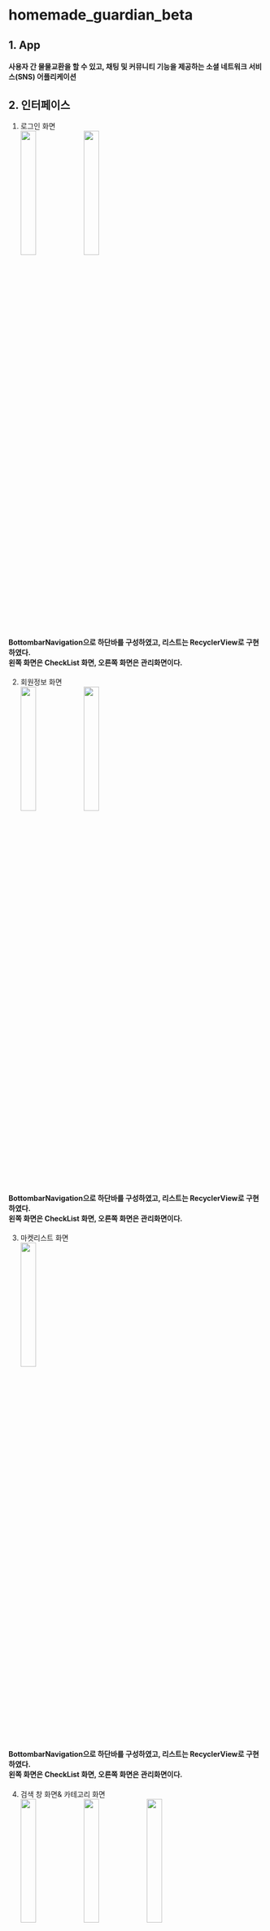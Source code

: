# homemade_guardian_beta
## 1. App</br>
#### 사용자 간 물물교환을 할 수 있고, 채팅 및 커뮤니티 기능을 제공하는 소셜 네트워크 서비스(SNS) 어플리케이션</br>

## 2. 인터페이스
1) 로그인 화면</br>
<img src="https://user-images.githubusercontent.com/48902047/122346906-6f028180-cf84-11eb-801f-b3b6af8c6925.jpg" width="25%"></img>
<img src="https://user-images.githubusercontent.com/48902047/122347677-42029e80-cf85-11eb-8da6-7a44bd46dc83.png" width="25%"></img>
#### BottombarNavigation으로 하단바를 구성하였고, 리스트는 RecyclerView로 구현하였다. </br>왼쪽 화면은 CheckList 화면, 오른쪽 화면은 관리화면이다. </br>
2) 회원정보 화면</br>
<img src="https://user-images.githubusercontent.com/48902047/122348901-9bb79880-cf86-11eb-9542-2b6d297e5fd8.jpg" width="25%"></img>
<img src="https://user-images.githubusercontent.com/48902047/122348988-b8ec6700-cf86-11eb-9ae0-a834e148f52b.jpg" width="25%"></img>
#### BottombarNavigation으로 하단바를 구성하였고, 리스트는 RecyclerView로 구현하였다. </br>왼쪽 화면은 CheckList 화면, 오른쪽 화면은 관리화면이다. </br>
3) 마켓리스트 화면</br>
<img src="https://user-images.githubusercontent.com/48902047/122349509-4a5bd900-cf87-11eb-9c38-48a2e6dc713b.jpg" width="25%"></img>
#### BottombarNavigation으로 하단바를 구성하였고, 리스트는 RecyclerView로 구현하였다. </br>왼쪽 화면은 CheckList 화면, 오른쪽 화면은 관리화면이다. </br>
4) 검색 창 화면& 카테고리 화면</br>
<img src="https://user-images.githubusercontent.com/48902047/122349509-4a5bd900-cf87-11eb-9c38-48a2e6dc713b.jpg" width="25%"></img>
<img src="https://user-images.githubusercontent.com/48902047/122349752-81ca8580-cf87-11eb-9d93-d7aaf99b7aa8.jpg" width="25%"></img>
<img src="https://user-images.githubusercontent.com/48902047/122349982-c1916d00-cf87-11eb-8af3-acab22e02f75.jpg" width="25%"></img>
#### BottombarNavigation으로 하단바를 구성하였고, 리스트는 RecyclerView로 구현하였다. </br>왼쪽 화면은 CheckList 화면, 오른쪽 화면은 관리화면이다. </br>
5) 마켓 게시물 화면</br>
<img src="https://user-images.githubusercontent.com/48902047/122350743-72980780-cf88-11eb-84f8-c1ab0e283d8e.jpg" width="25%"></img>
<img src="https://user-images.githubusercontent.com/48902047/122350881-93f8f380-cf88-11eb-8639-46ec51158392.jpg" width="25%"></img>
#### BottombarNavigation으로 하단바를 구성하였고, 리스트는 RecyclerView로 구현하였다. </br>왼쪽 화면은 CheckList 화면, 오른쪽 화면은 관리화면이다. </br>
6) 호스트 정보 화면</br>
<img src="https://user-images.githubusercontent.com/48902047/122353036-a1af7880-cf8a-11eb-9957-f0c3d4e7b89d.jpg" width="25%"></img>
<img src="https://user-images.githubusercontent.com/48902047/122351223-e803d800-cf88-11eb-8205-ced76367b2d4.jpg" width="25%"></img>
#### BottombarNavigation으로 하단바를 구성하였고, 리스트는 RecyclerView로 구현하였다. </br>왼쪽 화면은 CheckList 화면, 오른쪽 화면은 관리화면이다. </br>
7) 커뮤니티 리스트 화면</br>
<img src="https://user-images.githubusercontent.com/48902047/122351748-6b252e00-cf89-11eb-8198-cc2e545ff515.jpg" width="25%"></img>
#### BottombarNavigation으로 하단바를 구성하였고, 리스트는 RecyclerView로 구현하였다. </br>왼쪽 화면은 CheckList 화면, 오른쪽 화면은 관리화면이다. </br>
8) 커뮤니티 리스트 화면</br>
<img src="https://user-images.githubusercontent.com/48902047/122351748-6b252e00-cf89-11eb-8198-cc2e545ff515.jpg" width="25%"></img>
#### BottombarNavigation으로 하단바를 구성하였고, 리스트는 RecyclerView로 구현하였다. </br>왼쪽 화면은 CheckList 화면, 오른쪽 화면은 관리화면이다. </br>
9) 검색 창 화면</br>
<img src="https://user-images.githubusercontent.com/48902047/122353330-e9ce9b00-cf8a-11eb-83a7-9affb88b25af.jpg" width="25%"></img>
<img src="https://user-images.githubusercontent.com/48902047/122351943-9dcf2680-cf89-11eb-91e2-6a8c57492aac.jpg" width="25%"></img>
<img src="https://user-images.githubusercontent.com/48902047/122352090-c35c3000-cf89-11eb-9ae0-15399d715aab.jpg" width="25%"></img>
#### BottombarNavigation으로 하단바를 구성하였고, 리스트는 RecyclerView로 구현하였다. </br>왼쪽 화면은 CheckList 화면, 오른쪽 화면은 관리화면이다. </br>
10) 커뮤니티 게시물 화면</br>
<img src="https://user-images.githubusercontent.com/48902047/122353614-2c907300-cf8b-11eb-9baa-02f887882714.jpg" width="25%"></img>
<img src="https://user-images.githubusercontent.com/48902047/122353697-40d47000-cf8b-11eb-8b3b-00025124e246.jpg" width="25%"></img>
#### BottombarNavigation으로 하단바를 구성하였고, 리스트는 RecyclerView로 구현하였다. </br>왼쪽 화면은 CheckList 화면, 오른쪽 화면은 관리화면이다. </br>

11) 게시물 작성 화면</br>
<img src="https://user-images.githubusercontent.com/48902047/122353869-6bbec400-cf8b-11eb-9f32-5f0695af4377.jpg" width="25%"></img>
<img src="https://user-images.githubusercontent.com/48902047/122354125-a9235180-cf8b-11eb-830f-eeb5af206d6d.jpg" width="25%"></img>
<img src="https://user-images.githubusercontent.com/48902047/122354252-c6f0b680-cf8b-11eb-8a66-eab8275e6e36.jpg" width="25%"></img>
<img src="https://user-images.githubusercontent.com/48902047/122354363-dff96780-cf8b-11eb-9c86-9ca8e49bd757.jpg" width="25%"></img>
#### BottombarNavigation으로 하단바를 구성하였고, 리스트는 RecyclerView로 구현하였다. </br>왼쪽 화면은 CheckList 화면, 오른쪽 화면은 관리화면이다. </br>

4) 검색 창 화면</br>
<img src="https://user-images.githubusercontent.com/48902047/122349509-4a5bd900-cf87-11eb-9c38-48a2e6dc713b.jpg" width="25%"></img>
<img src="https://user-images.githubusercontent.com/48902047/122349752-81ca8580-cf87-11eb-9d93-d7aaf99b7aa8.jpg" width="25%"></img>
#### BottombarNavigation으로 하단바를 구성하였고, 리스트는 RecyclerView로 구현하였다. </br>왼쪽 화면은 CheckList 화면, 오른쪽 화면은 관리화면이다. </br>
3) 마켓리스트 화면</br>
<img src="https://user-images.githubusercontent.com/48902047/122349509-4a5bd900-cf87-11eb-9c38-48a2e6dc713b.jpg" width="25%"></img>
#### BottombarNavigation으로 하단바를 구성하였고, 리스트는 RecyclerView로 구현하였다. </br>왼쪽 화면은 CheckList 화면, 오른쪽 화면은 관리화면이다. </br>
4) 검색 창 화면</br>
<img src="https://user-images.githubusercontent.com/48902047/122349509-4a5bd900-cf87-11eb-9c38-48a2e6dc713b.jpg" width="25%"></img>
<img src="https://user-images.githubusercontent.com/48902047/122349752-81ca8580-cf87-11eb-9d93-d7aaf99b7aa8.jpg" width="25%"></img>
#### BottombarNavigation으로 하단바를 구성하였고, 리스트는 RecyclerView로 구현하였다. </br>왼쪽 화면은 CheckList 화면, 오른쪽 화면은 관리화면이다. </br>
3) 마켓리스트 화면</br>
<img src="https://user-images.githubusercontent.com/48902047/122349509-4a5bd900-cf87-11eb-9c38-48a2e6dc713b.jpg" width="25%"></img>
#### BottombarNavigation으로 하단바를 구성하였고, 리스트는 RecyclerView로 구현하였다. </br>왼쪽 화면은 CheckList 화면, 오른쪽 화면은 관리화면이다. </br>
4) 검색 창 화면</br>
<img src="https://user-images.githubusercontent.com/48902047/122349509-4a5bd900-cf87-11eb-9c38-48a2e6dc713b.jpg" width="25%"></img>
<img src="https://user-images.githubusercontent.com/48902047/122349752-81ca8580-cf87-11eb-9d93-d7aaf99b7aa8.jpg" width="25%"></img>
#### BottombarNavigation으로 하단바를 구성하였고, 리스트는 RecyclerView로 구현하였다. </br>왼쪽 화면은 CheckList 화면, 오른쪽 화면은 관리화면이다. </br>
3) 마켓리스트 화면</br>
<img src="https://user-images.githubusercontent.com/48902047/122349509-4a5bd900-cf87-11eb-9c38-48a2e6dc713b.jpg" width="25%"></img>
#### BottombarNavigation으로 하단바를 구성하였고, 리스트는 RecyclerView로 구현하였다. </br>왼쪽 화면은 CheckList 화면, 오른쪽 화면은 관리화면이다. </br>
4) 검색 창 화면</br>
<img src="https://user-images.githubusercontent.com/48902047/122349509-4a5bd900-cf87-11eb-9c38-48a2e6dc713b.jpg" width="25%"></img>
<img src="https://user-images.githubusercontent.com/48902047/122349752-81ca8580-cf87-11eb-9d93-d7aaf99b7aa8.jpg" width="25%"></img>
#### BottombarNavigation으로 하단바를 구성하였고, 리스트는 RecyclerView로 구현하였다. </br>왼쪽 화면은 CheckList 화면, 오른쪽 화면은 관리화면이다. </br>

## 3. Explanation</br>
### Ⅰ chat(패키지)</br>
#### 1. activity (패키지)
 1. ChatActivity : 여러 변수를 다른 액티비티에서 받아오고 여러 프레그먼트를 담고 있다. </br>
  ◇ 주요 변수  </br>
  currentUser_Uid (현재 자신의 UID), To_User_Uid (상대방 UID), ChatRoomListModel_RoomUid(채팅방 UID), MarketModel_Market_Uid(마켓 UID)</br>
  ◆ 주요 기능   </br>
  ⓐ ChatFragment의 위치를 선정해 주고 주요변수를 넘겨준다. </br>
  ⓑ currentUser_Uid와 해당 마켓의 MarketModel_Host_Uid에 따라 다른 프레그먼트를 띄워준다. </br>
 2. SelectUserActivity : 그룹채팅방을 할 때 사용하는 액티비티 (현재는 사용하지 않음, 나중에 사용할지 모르므로 남겨 놓은 상태) </br>

#### 2. common (패키지)
 1. phoroview(패키지) : 사진 확대시 사용하는 패키지 (현재는 사용하지 않음, 나중에 사용할지 모르므로 남겨 놓은 상태이다.)  </br>
 2. MyAppGlideModule : Firebase Storage with Glide를 이용하여 ImageView에 이미지 띄우기위해 사용하는 자바 파일 </br>

#### 3. fragment (패키지)
 1. ChatFragment : 실제 채팅에 관련된 모든 기능을 담당하고 있다.  </br>
  ◇ 주요 변수  </br>
  currentUser_Uid (현재 자신의 UID), To_User_Uid (상대방 UID), ChatRoomListModel_RoomUid (채팅방 UID), MarketModel_Market_Uid (마켓 UID)</br>
  ◆ 주요 기능   </br>
  ⓐ 메세지 (글, 사진)을 파이어베이스를 통하여 상대방에게 보내준다. </br>
  ⓑ 상대방과 이전까지 했던 채팅 기록을 리스트 형태로 띄워준다. </br> 
 2. GroupUserFragment : 그룹채팅에 사용하는 프레그먼트 (현재는 사용하고 있지 않음) </br>
 3. Guest_Chat_MarketInfoFragment : 해당 마켓의 게스트용 마켓의 정보가 보여지는 프레그먼트</br>
  ◇ 주요 변수  </br>
  MarketModel_Market_Uid (마켓 UID) </br>
  ◆ 주요 기능   </br>
  ⓐ 마켓의 정보를 파이어베이스에서 가져와 정보를 띄워준다.</br>
 4. Host_Chat_MarketInfoFragment  : 해당 마켓의 호스트용 마켓의 정보가 보여지는 프레그먼트이고 해당 마켓의 예약과 거래완료기능이 있음</br>
  ◇ 주요 변수  </br>
  MarketModel_Market_Uid(마켓 UID), To_User_Uid(상대방 UID), currentUser_Uid (현재 자신의 UID) </br>
  ◆ 주요 기능   </br>
  ⓐ 마켓의 정보를 파이어베이스에서 가져와 정보를 띄워준다.  </br>
  ⓑ 해당 마켓의 예약과 거래완료를 설정할수있다.  </br>
 5. Nonepost_chat_MarketInfoFragment : 해당 마켓의 정보가 없을 때 띄우는 프레그먼트 </br>
  ◇ 주요 변수  </br>
  MarketModel_Market_Uid(마켓 UID)</br>
  ◆ 주요 기능   </br>
  ⓐ 마켓의 정보가 없을 때 빈 프레그먼트를 띄워준다.</br>


### Ⅱ community (패키지)</br>
#### 1. activity (패키지)
 1. CommunityActivity : 커뮤니티 페이지의 선택된 게시물의 상세 정보 액티비티 </br>
  ◇ 주요 변수  </br>
  Communitymodel (커뮤니티 모델), Usermodel (유저 모델), community_CommentModel(커뮤니티 댓글 모델)</br>
  ◆ 주요 기능   </br>
  ⓐ 해당 게시물의 상세정보와 해당 게시물의 작성자의 정보가 입력 되어있다.</br>
  ⓑ 좋아요라는 게시물의 관심도가 실시간으로 표시되며 해당 게시물에 입장한 게스트들은 '좋아요'를 누를 수 있다.</br>
  ⓒ 게시물 하단부에 댓글을 달 수 있다.</br>
 2. EnlargeCommunityImageActivity : CommunityActivity에서 이미지가 있다면 클릭하여 큰 Image의 뷰페이저 형식으로 볼 수 있는 액티비티 </br>
  ◆ 주요 기능   </br>
  ⓐ CommunityActivity에서 이미지가 있다면 클릭하여 큰 Image의 뷰페이저 형식으로 볼 수 있음</br>
 3. ModifyCommunityActivity  : 게시물의 수정을 위한 액티비티</br>
  ◇ 주요 변수  </br>
  Communitymodel</br>
  ◆ 주요 기능   </br>
  ⓐ 게시물에서 수정을 눌렀을 때 실행되는 액티비티가 실행되며 게시물 수정 액티비티로 이동된다.</br>
 4. SearchCommunityActivity : 검색을 실행하려 하고 검색하고자 하는 단어를 입력 받는 액티비티</br>
  ◇ 주요 변수  </br>
  Communitymodel</br>
  ◆ 주요 기능   </br>
  ⓐ 커뮤니티 페이지에서 검색을 실행하려 하고 검색하고자 하는 단어를 입력 받는 액티비티이며 단어를 입력한 후 버튼을 누르면 SearchCommunityResultActivity로 넘어가게 된다</br>
 5. SearchCommunityResultActivity : SearchCommunityActivity에서 버튼을 눌러 넘어 온 액티비티</br>
  ◆ 주요 기능   </br>
  ⓐ SearchCommunityResultFragment에서 Fragment를 이용하여 결과물을 출력한다. <-> SearchCommunityResultAdapter와 연결된다.</br>
  
#### 2. adapter (패키지)
 1. CommunityAdapter : CommunityFragment와 연결된 어댑터 </br>
  ◆ 주요 기능   </br>
  ⓐ onBindViewHolder로 카드뷰에 게시물의 정보들을 담는 역할을 한다.</br>
 2. CommunityViewPagerAdapter : 뷰페이져에서 이미지리스트의 string으로 저장된 이미지들을 imageList에 넣어서 CommunityActivity에서 슬라이드하여 이미지들을 볼 수 있게 해준다</br>
 3. SearchCommunityResultAdapter : SearchResultFragment와 연결된 어댑터</br>
  ◆ 주요 기능   </br>
  ⓐ onBindViewHolder로 카드뷰에 게시물의 정보들을 담는 역할을 한다.</br>
  
#### 3. fragment (패키지)
 1. SearchCommunityResultFragment : 검색 결과 액티비티에서의 결과를 담고 있는 프레그먼트</br>
  ◇ 주요 변수  </br>
  CommunityModel</br>
  ◆ 주요 기능   </br>
  ⓐ SearchCommunityActivity (abc 검색) -> SearchCommunityResultActivity (abc 가져옴) (abc 전해줌) -> SearchCommunityResultFragment (abc 가져옴)</br>
   
   
### Ⅲ Main (패키지)</br>
#### 1. activity (패키지)
 1. BasicActivity : 액티비티 생성시 틀이 되는 액티비티 </br>
  ◆ 주요 기능   </br>
  ⓐ AppCompatActivity를 기본으로 부가적인 기능을 추가하여 BasicActivity으로 만들었으며 다른 액티비티에서 이를 호출하여 사용한다.</br>
  ⓑ public class 쓰려는 액티비티 (extends AppCompatActivity) --> (extends BasicActivity)</br>
 2. HostModelActivity : 사용자의 정보를 보여주는 액티비티 </br>
 3. LoginActivity  : 로그인 액티비티</br>
  ◆ 주요 기능   </br>
  ⓐ 구글 로그인 버튼 선택시 구글 Auth를 통하여 로그인을 입력 받는다. 그 후 메인으로 넘겨준다.</br>
  ⓑ 카카오 로그인 선택시 카카오 측으로부터 아이디를 받아온다. 그 후 그 아이디와 미리 설정해 놓은 비밀 번호로 파이어베이스 로컬 아이디 Auth를 만들어 준다. 그 후 메인으로 넘겨준다.</br>
  ⓒ 이후 앱을 다시 실행 하였을때 로그인을 자동으로 확인하여 로그인액티비티를 지나치지 않고 바로 메인으로 넘어가게 된다.</br>
  ⓓ 처음 로그인(해당 아이디가 지금 막 생성되지 않았더라면)이 아니라면 해당 정보에 토큰을 확인하여 만약 토큰이 다르다면 새로 토큰을 받아와 유저정보를 업데이트 해준다.</br>
 4. MainActivity : 메인 액티비티</br>
  ◆ 주요 기능   </br>
  ⓐ 어플리케이션이 시작되면 처음 들르는 액티비티로 유저의 로그인 상태 정보를 판별하며, 하단 네비게이션의 각 속성들을 선언, 정의 해주는 액티비티</br>
  ⓑ 하단 네비게이션 : 마켓 페이지, 커뮤니티 페이지, 글쓰기 페이지, 채팅방 목록 페이지, 내정보 페이지</br>
  ⓒ 유저의 정보가 있는지를 확인하고 만약 없다면 InitActivity로 넘겨 준다.</br>
 5. MemberInitActivity : 이용자 정보를 입력받는 액티비티</br>
  ◆ 주요 기능   </br>
  ⓐ 사용자의 정보를 입력 받는다.</br>
  ⓑ 해당 액티비티에서 입력받은 정보들은 파이어스토어 USER라는 문서에 해당 유저의 UID를 통에 입력하게 된다.</br>
 6. MyInfo_WritenPostActivity : 내가 적은 게시물 목록 액티비티</br>
  ◇ 주요 변수  </br>
  currentUser_Uid</br>
  ◆ 주요 기능   </br>
  ⓐ My_Writen_Market_Fragment와 My_Writen_Community_Fragment를 담고 있다. </br>
 7. MyInfoPostActivity : 내정보 페이지에 예약중,거래완료,나에게 작성된 리뷰 프레그먼트를 담고 있다.</br>
  ◇ 주요 변수  </br>
  CurrentUid(현재 자신의 UID), Info(선택한 것의 넘버)</br>
  ◆ 주요 기능   </br>
  ⓐ 선택에 따라 프레그먼트를 다른 것을 보여준다. </br>
 8. ReviewActivity : 리뷰 액티비티</br>
  ◇ 주요 변수  </br>
  Usermodel(유저 모델), Reviewmodel(리뷰 모델)</br>
  ◆ 주요 기능   </br>
  ⓐ 거래 완료후 거래중이 였던 상대방의 사용자에 리뷰를 다는 액티비티 </br>
  ⓑ 친절함, 정확함, 완벽함, 불쾌감 중에 상태방의 상태를 선택한다. </br>
  ⓒ 후기작성 선택이 가능하다. 후기를 선택했다면 WriteReviewActivity로 이동된다. </br>
		ReviewActivity에서 불쾌감을 누를시 자동적으로 WriteReviewActivity로 이동된다. </br>
 9. UpdateInfoActivity  : 회원정보를 바꾸는 액티비티</br>
  ◇ 주요 변수  </br>
  Usermodel(유저 모델)</br>
  ◆ 주요 기능   </br>
  ⓐ MyInfoFragment에서 회원의 정보를 바꾸어 준다. </br>
 10. WriteCommunityActivity ; 커뮤니티 게시물 작성 액티비티 </br>
  ◇ 주요 변수  </br>
  Communitymodel(커뮤니티 모델)</br>
  ◆ 주요 기능   </br>
  ⓐ 글쓰기 중 커뮤니티페이지에 올라갈 게시물을 작성하는 액티비티이다. </br>
 11. WriteMarketActivity ; 커뮤니티 게시물 작성 액티비티</br>
  ◇ 주요 변수  </br>
  Marketmodel(마켓 모델)</br>
  ◆ 주요 기능   </br>
  ⓐ 글쓰기 중 마켓페이지에 올라갈 게시물을 작성하는 액티비티이다. </br>
 12. WriteReviewActivity : 리뷰에 후기를 작성하는 액티비티 </br>
  ◆ 주요 기능   </br>
  ⓐ 이용자는 ReviewActivity 에서 후기를 작성을 원할시 현 액티비티로 이동되어 작성할 수 있다.  </br>
  ⓑ ReviewActivity에서 불쾌감을 누를시 자동적으로 후기를 입력받게 한다.  </br>
  
#### 2. bottombar (패키지)
 1. ChatroomList_BottombarFragment : 채팅방 목록 페이지 프레그먼트 </br>
  ◇ 주요 변수  </br>
   chatRoomListModel(채팅 목록 모델)</br>
  ◆ 주요 기능   </br>
  ⓐ 현 이용자의 지금까지의 채팅을 하였었던 정보들을 파이어스토어 ROOMS에서 불러 와 Adapter에 배치 시켜 준다.</br>
  ⓑ 오른쪽 스와이핑을 통해 방을 나갈 수 도 있다.</br>
  ⓒ 해당 채팅방을 선택시 해당 채팅정보를 ChatActivity로 넘겨주며 이동하게 된다.</br>
 2. Community_BottombarFragment : 커뮤니티 페이지 프레그먼트</br>
  ◇ 주요 변수  </br>
  CommunityModel(커뮤니티 모델)</br>
  ◆ 주요 기능   </br>
  ⓐ 커뮤니티에 현재 올라와져 있는 모든 게시물을 파이어 스토어 COMMUNITY문서에서 정보를 불러와  Adapter에 배치시킨다.</br>
  ⓑ 핫 게시물을 통해 좋아요 개수에 맞추어 필터링을 시켜준다.</br>
  ⓒ 원하는 게시물의 카드뷰를 누를시 해당정보를 CommunityModel를 CommunityActivity로 넘겨주며 이동하게 된다.</br>
 3. Market_BottombarFragment: 마켓 페이지 프레그먼트</br>
  ◇ 주요 변수  </br>
  MarketModel(마켓 모델)</br>
  ◆ 주요 기능   </br>
  ⓐ 커뮤니티에 현재 올라와져 있는 모든 게시물을 파이어 스토어 MARKET문서에서 정보를 불러와  Adapter에 배치시킨다.</br>
  ⓑ 해당 카테고리별로 필터링이 가능하다.</br>
  ⓒ 핫 게시물을 통해 좋아요 개수에 맞추어 필터링을 시켜준다.</br>
  ⓓ 원하는 게시물의 카드뷰를 누를시 해당정보를 MarketModel를 MarketActivity로 넘겨주며 이동하게 된다.</br>
 4. MyInfo_BottombarFragment : 내정보 페이지 프레그먼트</br>
  ◇ 주요 변수  </br>
  CurrentUid(현재 자신의 UID)</br>
  ◆ 주요 기능   </br>
  ⓐ 현재 이용자의 정보를 띄워준다.</br>
  ⓑ 거래중,거래완료,내가 쓴 게시물를 볼수 있다.</br>
  ⓒ 현재 나의 리뷰의 상태를 알 수 있다.</br>
  ⓓ 공지사항, 자주 묻는질문, 앱설정, 로그아웃을 이용할 수 있다.(현재 공란)</br>
 
#### 3. common (패키지)
 1. OnPostListener (패키지) : 삭제를 할 때에 FirebaseHelper와 연결되어 사용되는 Interface</br>
 2. BackPressEditText : EditText에 사용하는 widget</br>
 3. OFirebaseHelper : 파이어베이스에서 파이어스토어,파이어스토리지의 MARKET,COMMUNITY,ROOMS삭제에 관여한다.</br>
 4. FirestoreAdapter : 파이어스토어 Data를 RecyclerView를 연결해줌</br>
 5. GlobalApplication : 카카오 로그인시 토큰받아오게 해줌</br>
 6. OItemTouchHelperCallback : ChatroomList_BottombarFragment 에서 오른쪽 스와이핑시 삭제라는 아이템이 나오고 클릭시 Adapter에서 삭제가 가능하게 함</br>
 7. ItemTouchHelperListener : ItemTouchHelperCallback의 함수를 불러오는 리스너</br>
 8. Loding_Dialog : 로딩중 다이어로그</br>
 9. Logout_Dialog : 로그아웃 다이어로그</br>
 10. MyFirebaseMessagingService : 파이어베이스 클라우드 메세징</br>
 11. ReviewResultAdapter : SearchResultFragment와 연결된 어댑터이다. onBindViewHolder로 카드뷰에 검색된 게시물의 정보들을 담는 역할을 한다. !검색된 결과의 게시물 나열!</br>
 12. SendNotification : 파이어베이스 클라우드 메세징</br>
 13. ThumbnailImageView : MainFragment에서 이미지를 썸네일로써 한장만 보여주고 2장 이상일경우 "더보기"로 구현</br>
 14. Util : BaseActivity와 같은 개념으로 여러군데에서 사용하는 특정 함수들을 모아서 선언해 놓은 Class이다,  가장 많이 사용되는 것은 토스트를 생성하는 메소드이지만, isStorageUrl에서 파이어베이스의 스토리지 경로를 저장한 부분이 중요한 곳이다.</br>
 15. Deal_Complete_Post_Fragment : 나와 거래가 되었던 포스트의 정보를 보여주는 프레그먼트</br>
  ◇ 주요 변수  </br>
   CurrentUid(현재 이용자 UID), MarketModel(마켓 모델)</br>
  ◆ 주요 기능   </br>
  ⓐ MyInfo_BottombarFragment에서 거래 완료라는 버튼을 클릭시 MyInfoPostActivity에 Deal_Complete_Post_Fragment 로 띄워진다.</br>
  ⓑ 파이어베이스 CurrentUid의 Market_dealList를 차례로 받아와 MARKETS에서 불러온다.</br>
 16. My_Writen_Community_Fragment: 나가 작성한 커뮤니티의 정보를 보여주는 프레그먼트</br>
  ◇ 주요 변수  </br>
   CurrentUid(현재 이용자 UID), CommunityModel(마켓 모델)</br>
  ◆ 주요 기능   </br>
  ⓐ MyInfo_BottombarFragment에서 거래 완료라는 버튼을 클릭시 MyInfoPostActivity에 My_Writen_Community_Fragment 로 띄워진다.</br>
  ⓑ 파이어베이스 COMMUNITY문서에서 CommunityModel_Host_Uid가 CurrentUid와 같고 CommunityModel_DateOfManufacture는 최신순으로 콜렉션 해온다.</br>
 17. My_Writen_Market_Fragment: 나가 작성한 마켓의 정보를 보여주는 프레그먼트</br>
  ◇ 주요 변수  </br>
  CurrentUid(현재 이용자 UID), MarketModel(마켓 모델)</br>
  ◆ 주요 기능   </br>
  ⓐ MyInfo_BottombarFragment에서 거래 완료라는 버튼을 클릭시 MyInfoPostActivity에 My_Writen_Market_Fragment 로 띄워진다.</br>
  ⓑ 파이어베이스 MARKET문서에서 MarketModel_Host_Uid가 CurrentUid와 같고 MarketModel_DateOfManufacture는 최신순으로 콜렉션 해온다.</br>
 18. Proceeding_Post_Fragment : 내가 거래중인 마켓의 정보를 보여주는 프레그먼트</br>
  ◇ 주요 변수  </br>
  CurrentUid(현재 이용자 UID), MarketModel(마켓 모델)</br>
  ◆ 주요 기능   </br>
  ⓐ MyInfo_BottombarFragment에서 진행중이라는 버튼을 클릭시 MyInfoPostActivity에 Proceeding_Post_Fragment 로 띄워진다.</br>
  ⓑ 파이어베이스 CurrentUid의 Market_reservationList를 차례로 받아와 MARKETS에서 불러온다.</br>
 19. To_Review_Writen_Fragment : 나에게 작성된 리뷰 프레그먼트</br>
  ◇ 주요 변수  </br>
  CurrentUid(현재 이용자 UID), ReviewModel(리뷰 모델)</br>
  ◆ 주요 기능   </br>
  ⓐ MyInfo_BottombarFragment에서 나에게 작성된 리뷰이라는 버튼을 클릭시 MyInfoPostActivity에 To_Review_Writen_Fragment띄워진다.</br>
  ⓑ USERS에서 CurrentUid중 REVIEW를 최신순으로 불러온다.</br>


### Ⅳ Market (패키지)</br>
#### 1. activity (패키지)
 1. EnlargeImageActivity : MarketActivity에서 이미지가 있다면 클릭하여 큰 Image의 뷰페이저 형식으로 볼 수 있음</br>
 2. GalleryActivity : 이미지를 단일 선택하고, 사용자의 프로필 사진의 선택을 할 때에 실행되는 액티비티이다. 초기화 버튼 존재</br>
  ◆ 주요 기능   </br>
  ⓐ MemberInitActivity, UpdateInfoActivity에서 사진을 고를 때에 사용된다. <-> GalleryAdapter와 연결된다.</br>
 3. MarketActivity: 커뮤니티 페이지의 선택된 게시물의 상세 정보 액티비티</br>
  ◇ 주요 변수  </br>
   Marketmodel (마켓 모델), Usermodel (유저 모델), Comment_MarketModel(커뮤니티 댓글 모델)</br>
  ◆ 주요 기능   </br>
  ⓐ 해당 게시물의 상세정보와 해당 게시물의 작성자의 정보가 입력 되어있다.</br>
  ⓑ 좋아요라는 게시물의 관심도가 실시간으로 표시되며 해당 게시물에 입장한 게스트들은 좋아요를 누를 수 있다.</br>
  ⓒ 해당 게시물의 작성자와 채팅하기 버튼을 통하여 채팅이 가능하다.</br>
 4. ModifyMarketActivity: 게시물의 수정을 위한 액티비티</br>
  ◇ 주요 변수  </br>
  MarketAmodel</br>
  ◆ 주요 기능   </br>
  ⓐ 게시물에서 수정을 눌렀을 때 실행되는 액티비티가 실행되며 게시물 수정 액티비티로 이동된다.</br>
 5. SearchMarketActivity : 검색을 실행하려 하고 검색하고자 하는 단어를 입력 받는 액티비티</br>
  ◇ 주요 변수  </br>
  MarketAmodel</br>
  ◆ 주요 기능   </br>
  ⓐ 마켓 페이지에서 검색을 실행하려 하고 검색하고자 하는 단어를 입력 받는 액티비티이며 단어를 입력한 후 버튼을 누르면 SearchMarketResultActivity로 넘어가게 된다</br>
 6. SearchMarketResultActivity : SearchMarketActivity에서 버튼을 눌러 넘어 온 액티비티</br>
  ◆ 주요 기능   </br>
  ⓐ  SearchMarketResultFragment에서 Fragment를 이용하여 결과물을 출력한다. <-> SearchMarketResultAdapter와 연결된다.</br>
 
#### 2. adapter (패키지)
 1. GalleryAdapter : GalleryActivity와 연결되어 사용되는 어댑터</br>
 2. MarketAdapter : MarketFragment와 연결된 어댑터</br>
  ◆ 주요 기능   </br>
  ⓐ onBindViewHolder로 카드뷰에 게시물의 정보들을 담는 역할을 한다</br>
 3. ViewPagerAdapter : 뷰페이져에서 이미지리스트의 string으로 저장된 이미지들을 imageList에 넣어서 MarketActivity에서 슬라이드하여 이미지들을 볼 수 있게 해준다</br>
 4. SearchMarketResultAdapter : SearchResultFragment와 연결된 어댑터 </br>
  ◆ 주요 기능   </br>
  ⓐ onBindViewHolder로 카드뷰에 검색된 게시물의 정보들을 담는 역할을 한다. 검색된 결과의 게시물 나열할때 사용</br>
  
#### 3. fragment (패키지)
 1. Market_Borrow_Fragment : SearchResultActivity에서 카테고리가 '대여하기'인  Market 나열 Fragment</br>
  ◇ 주요 변수  </br>
  Marketmodel(마켓 모델)</br>
  ◆ 주요 기능   </br>
  ⓐ SearchResultActivity에서 Info = 3을 가지고 이동된 Fragment : 카테고리가 '대여하기'인  Market 나열 Fragment</br>
 2. Market_Food_Fragment: SearchResultActivity에서 카테고리가 '음식교환'인  Market 나열 Fragment</br>
  ◇ 주요 변수  </br>
  Marketmodel(마켓 모델)</br>
  ◆ 주요 기능   </br>
  ⓐ SearchResultActivity에서 Info = 1을 가지고 이동된 Fragment : 카테고리가 '음식교환'인  Market 나열 Fragment</br>
 3. Market_Quest_Fragment: SearchResultActivity에서 카테고리가 '퀘스트'인  Market 나열 Fragment</br>
  ◇ 주요 변수  </br>
  Marketmodel(마켓 모델)</br>
  ◆ 주요 기능   </br>
  ⓐ SearchResultActivity에서 Info 4을 가지고 이동된 Fragment : 카테고리가 '퀘스트'인  Market 나열 Fragment</br>
 4. Market_Thing_Fragment: SearchResultActivity에서 카테고리가 '물건교환'인  Market 나열 Fragment</br>
  ◇ 주요 변수  </br>
  Marketmodel(마켓 모델)</br>
  ◆ 주요 기능   </br>
  ⓐ SearchResultActivity에서 Info = 2을 가지고 이동된 Fragment : 카테고리가 '물건교환'인  Market 나열 Fragment</br>
 5. SearchResultFragment : 검색된  Market 나열 Fragment</br>
  ◇ 주요 변수  </br>
  Marketmodel(마켓 모델)</br>
  ◆ 주요 기능   </br>
  ⓐ SearchResultActivity에서 Info = 0을 가지고 이동된 Fragment</br>
  
  
### Ⅴ model (패키지)</br>
#### 1. chat
 1. ChatimageModel : 이미지 이름과 파일 모델</br>
 2. ChatRoomListModel : 채팅목록 리스트의 모델</br>
 3. MessageModel : 파이어스토어 MESSAGE 문서 모델</br>
  ◇ 주요 변수  </br>
   Marketmodel (마켓 모델), Usermodel (유저 모델), Comment_MarketModel(커뮤니티 댓글 모델)</br>
  ◆ 주요 기능   </br>
  ⓐ 해당 게시물의 상세정보와 해당 게시물의 작성자의 정보가 입력 되어있다.</br>
  ⓑ 좋아요라는 게시물의 관심도가 실시간으로 표시되며 해당 게시물에 입장한 게스트들은 좋아요를 누를 수 있다.</br>
  ⓒ 해당 게시물의 작성자와 채팅하기 버튼을 통하여 채팅이 가능하다.</br>
 4. NotificationModel : 사용x</br>
 5. RoomModel : 파이어스토어 ROOMS 문서 모델</br>

#### 2. community
 1. Community_CommentModel : 커뮤니티 파이어스토어 COMMENT 문서 모델</br>
 2. CommunityModel : 파이어스토어 COMMUNITY 문서 모델</br>
 
#### 3. market
 1. Market_CommentModel : 마켓 파이어스토어 COMMENT 문서 모델</br>
 2. MarketModel : 파이어스토어 MARKET 문서 모델</br>

#### 4. photo
 1. DirectoryModel : 사진 디렉토리의 모델</br>
 2. PhotoModel : 사진 모델</br>
 
#### 5. user
 1. ReviewModel : 파이어스토어 REVIEW 모델</br>
 2. UserModel : 파이어스토어 USERS 모델</br>
  
  
### Ⅵ photo(패키지)</br>
#### 1. activity (패키지)
 1. PhotoPickerActivity : 사진을 다중 선택하는 이벤트의 최초로 도달하는 액티비티</br>
  ◆ 주요 기능   </br>
  ⓐ 주된 기능은 앨범, 카메라,스토리지에 대한 접근 및 카메라 실행 / 사진 각 장마다의 setOnClickListener (ImagePagerFragment) / 접근한 경로의 이미지들을 배열하는 것 (PhotoPickerFragment) 이렇게 3가지이다.</br>
  ⓑ PhotoPickerActivity → (PhotoPickerFragment) → (PhotoGridAdapter)</br>
     └ㅡㅡㅡㅡㅡㅡㅡㅡㅡㅡ→ (ImagePagerFragment)  → (PhotoPagerAdapter)</br>
     
#### 2. adapter (패키지)
 1. PhotoGridAdapter : PhotoPickerFragment와 연결되어 제일 첫번째에는 카메라 기능을 연결할 버튼을 배치하고 그 다음부터는 이미지들을 나열한다.</br>
 2. PhotoPagerAdapter : ImagePagerFragment와 연결되어 있고, 이미지를 크게 보기 위한 데에 필요한 Adapter이다.</br>
 3. PopupDirectoryListAdapter : PhotoPickerFragment에서 나타낸 하단부에 이미지들의 디렉토리를 고를 수 있다. 다른 경로의 이미지들을 선택할 수 있게 해준다.</br>
 4. SelectableAdapter :  RecyclerView에 Utill처럼 PhotoModel package에서만 사용 할 기능을 추가하여 쓰기 위해 만든 추상 클래스</br>

#### 3. common (패키지)
 1. event(패키지)</br>
  ◆ 주요 기능   </br>
  ⓐ 1. OnItemCheckListener : 이미지들이 나열되어 있는 PhotoPickerFragment와 연결되어 있는 PhotoGridAdapter에서 사진들이 체크되었을 때 발생하는 이벤트를 interface로 선언한 것</br>
  ⓑ 2. OnPhotoClickListener : 이미지들이 나열되어 있는 PhotoPickerFragment와 연결되어 있는 PhotoGridAdapter에서 사진이 클릭 되었을 때 발생하는 이벤트를 interface로 선언한 것 </br> 
  ⓒ 3. Selectable : 이미지를 선택 할 수 있는지 아닌지를 구별하는 interface</br> 
 2. widget(패키지)</br>
  ◆ 주요 기능   </br>
  ⓐ 1. SquareItemLayout : PhotoGridAdapter를 이용하여 이미지들을 나열 할 때에 이미지의 규격을 설정한 것</br>
  ⓑ 2.TouchImageView : PhotoPagerAdapter에서 나타낸 이미지 한장을 나타내는 화면에서 여러가지 기능들을 구현 할 수 있도록 만들어 놓은 것이다. 더블탭으로 이미지 확대 축소헤서 보기, 이미지 화면의 폭에 맞추기, 이미지의 높이가 더 크면 스크롤로 볼 수 있게 하기</br> 
 3. ImageCaptureManager :  PhotoPickerFragment에 나열되어 있는 이미지, 카메라 버튼 중에 카메라 버튼을 누르면 실행되는 이벤트</br>
 4. ImagePagerFragment: PhotoPickerFragment,PhotoGridAdapter로 나열한 이미지들 중에 이미지 하나를 클릭하였을 때 확대 보기를 하기위한 Fragment, ImagePagerFragment 역시 PhotoPickerActivity 와 연결되어 있지만, 사진이 클릭하는 이벤트가 발생했을 때 Intne</br>
 5. PhotoPickerFragment : PhotoPickerActivity와 연결된 Fragment로 앨범의 이미지들을 나열하는 기능</br>
 6. PhotoUtil : 형태는 조금 다르나 다른 package에서 쓰이는 Utill과 기능</br>

  
  
## 3. KeyWord</br>
### 1) NavigationBar</br>
#### Main의 하단바 구성으로 사용하였다. </br>(Main.java : 67~83) </br>
### 2) Fragment</br>
#### Main에서 선언하고, List와 추가버튼등이 동적으로 추가되거나 하나의 독립된 채로 실행된다. </br>(Main.java : 60~63 / Fragment1.java, Fragment2.java) </br>
### 3) AlarmReceiver</br>
#### Main에서 diaryNotification 메서드로 소통하여, 시간의 비교로 팝업을 띄우는 역할을 한다.</br>(Main.java :85~108 / AlarmReceiver.java) </br>
### 4) Room</br>
#### 데이터베이스의 역할을 한다. </br> 기존의 Sql문을 쓰기 번거로웠던, 단점을 극복하고 간편하게 만들었으며, Sql을 직접 쓸 수 있는 등 강력한 기능을 지원하는 개념이다.</br>(MemoDatalist.java (테이블 구성) / MemoDataDataBase.java / MemoDao.java (Sql문) ) </br>
### 5) Service</br>
#### 여기다가 </br> 쓰면됨</br>(참고코드) </br>
### 6) Handler</br>
#### 여기다가 </br> 쓰면됨</br>(참고코드) </br>



## 5. FeedBack </br>
#### 피드백이나 기능의 개선사항에 대한 의견은 likppi100@naver.com 혹은 tnvnfdla12@gmail.com 으로 보내주시면 감사하겠습니다.</br>
